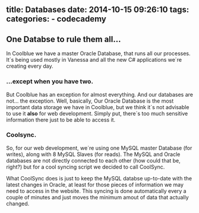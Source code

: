 title: Databases
date: 2014-10-15 09:26:10
tags:
categories:
    - codecademy
---
## One Databse to rule them all...

In Coolblue we have a master Oracle Database, that runs all our processes. It´s being used mostly in Vanessa and all the new C# applications we´re creating every day. 

### ...except when you have two.

But Coolblue has an exception for almost everything. And our databases are not... the exception. Well, basically, Our Oracle Database is the most important data storage we have in Coolblue, but we think it´s not advisable to use it **also** for web development. Simply put, there´s too much sensitive information there just to be able to access it. 

### Coolsync.

So, for our web development, we´re using one MySQL master Database (for writes), along with 8 MySQL Slaves (for reads). The MySQL and Oracle databases are not directly connected to each other (how could that be, right?) but for a cool syncing script we decided to call CoolSync.

What CoolSync does is just to keep the MySQL databse up-to-date with the latest changes in Oracle, at least for those pieces of information we may need to access in the website. This syncing is done automatically every a couple of minutes and just moves the minimum amout of data that actually changed.
